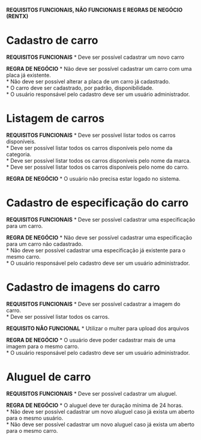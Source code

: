 **REQUISITOS FUNCIONAIS, NÃO FUNCIONAIS E REGRAS DE NEGÓCIO (RENTX)**

# Cadastro de carro
  **REQUISITOS FUNCIONAIS**
    * Deve ser possível cadastrar um novo carro <br>

  **REGRA DE NEGÓCIO**
    * Não deve ser possível cadastrar um carro com uma placa já existente.<br>
    * Não deve ser possível alterar a placa de um carro já cadastrado.<br>
    * O carro deve ser cadastrado, por padrão, disponibilidade.<br>
    * O usuário responsável pelo cadastro deve ser um usuário administrador.<br>

# Listagem de carros
  **REQUISITOS FUNCIONAIS**
    * Deve ser possível listar todos os carros disponíveis. <br>
    * Deve ser possível listar todos os carros disponíveis pelo nome da categoria.<br>
    * Deve ser possível listar todos os carros disponíveis pelo nome da marca.<br>
    * Deve ser possível listar todos os carros disponíveis pelo nome do carro.<br>

**REGRA DE NEGÓCIO**
    * O usuário não precisa estar logado no sistema.<br>

# Cadastro de especificação do carro
  **REQUISITOS FUNCIONAIS**
    * Deve ser possível cadastrar uma especificação para um carro.<br>

**REGRA DE NEGÓCIO**
    * Não deve ser possível cadastrar uma especificação para um carro não cadastrado.<br>
    * Não deve ser possível cadastrar uma especificação já existente para o mesmo carro.<br>
    * O usuário responsável pelo cadastro deve ser um usuário administrador.<br>

# Cadastro de imagens do carro
  **REQUISITOS FUNCIONAIS**
    * Deve ser possível cadastrar a imagem do carro.<br>
    * Deve ser possivel listar todos os carros.<br>

**REQUISITO NÃO FUNCIONAL**
    * Utilizar o multer para upload dos arquivos<br>

**REGRA DE NEGÓCIO**
    * O usuário deve poder cadastrar mais de uma imagem para o mesmo carro.<br>
    * O usuário responsável pelo cadastro deve ser um usuário administrador.<br>

# Aluguel de carro
**REQUISITOS FUNCIONAIS**
    * Deve ser possível cadastrar um aluguel.<br>

**REGRA DE NEGÓCIO**
    * O aluguel deve ter duração mínima de 24 horas.<br>
    * Não deve ser possível cadastrar um novo aluguel caso já exista um aberto para o mesmo usuário. <br>
    * Não deve ser possível cadastrar um novo aluguel caso já exista um aberto para o mesmo carro. <br>
